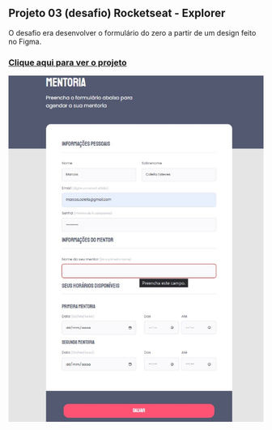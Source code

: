 ## Projeto 03 (desafio) Rocketseat - Explorer
O desafio era desenvolver o formulário do zero a partir de um design feito no Figma.
### [Clique aqui para ver o projeto](https://colelladev.github.io/RocketProjeto03/)
![preview](./preview.jpg)
